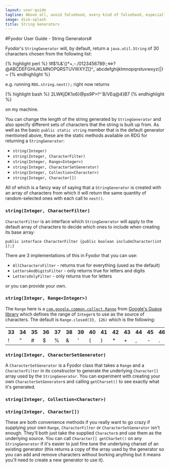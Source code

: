 ```yaml
---
layout: user-guide
tagline: Above all, avoid falsehood, every kind of falsehood, especially falseness to yourself. Watch over your own deceitfulness and look into it every hour, every minute.
image: dice-splash
title: String Generators
---
```


#Fyodor User Guide - String Generators#

Fyodor's `StringGenerator` will, by default, return a `java.util.String` of 30 characters chosen 
from the following list:

{% highlight perl %}
!#$%&'()*+,-./0123456789:;<=>?@ABCDEFGHIJKLMNOPQRSTUVWXYZ[\]^_`abcdefghijklmnopqrstuvwxyz{|}~
{% endhighlight %}

e.g. running `RDG.string.next();` right now returns 

{% highlight bash %}
2LWKjDK1o6}@ps9P>!^`B/VEq@4}B7
{% endhighlight %}

on my machine.

You can change the length of the string generated by `StringGenerator` and also specify different sets of characters that the string is built up from.  As well as the basic `public static string` member that is the default generator mentioned above, these are the static methods available on RDG for returning a `StringGenerator`:

* `string(Integer)`
* `string(Integer, CharacterFilter)`
* `string(Integer, Range<Integer>)`
* `string(Integer, CharacterSetGenerator)`
* `string(Integer, Collection<Character>)`
* `string(Integer, Character[])`

All of which is a fancy way of saying that a `StringGenerator` is created with an array of characters from which it will return the same quantity of random-selected ones with each call to `next()`.

### `string(Integer, CharacterFilter)`

`CharacterFilter` is an interface which `StringGenerator` will apply to the default array of characters to decide which ones to include when creating its base array:

`public interface CharacterFilter {public boolean includeCharacter(int i);}`

There are 3 implementations of this in Fyodor that you can use: 

* `AllCharactersFilter` - returns true for everything (used as the default)
* `LettersAndDigitsFilter` - only returns true for letters and digits
* `LettersOnlyFilter` - only returns true for letters

or you can provide your own.

### `string(Integer, Range<Integer>)`

The `Range` here is a [`com.google.common.collect.Range`](https://code.google.com/p/guava-libraries/wiki/RangesExplained) from [Google's Guava library](https://code.google.com/p/guava-libraries/) which defines the range of `Integer`s to use as the source of characters.  The default is `Range.closed(33, 126)` which is the following:

<table>
<tr>
<th>33</th>
<th>34</th>
<th>35</th>
<th>36</th>
<th>37</th>
<th>38</th>
<th>39</th>
<th>40</th>
<th>41</th>
<th>42</th>
<th>43</th>
<th>44</th>
<th>45</th>
<th>46</th>
<th>47</th>
<th>48</th>
<th>49</th>
<th>50</th>
<th>51</th>
<th>52</th>
<th>53</th>
<th>54</th>
<th>55</th>
<th>56</th>
<th>57</th>
<th>58</th>
<th>59</th>
<th>60</th>
<th>61</th>
<th>62</th>
<th>63</th>
<th>64</th>
<th>65</th>
<th>66</th>
<th>67</th>
<th>68</th>
<th>69</th>
<th>70</th>
<th>71</th>
<th>72</th>
<th>73</th>
<th>74</th>
<th>75</th>
<th>76</th>
<th>77</th>
<th>78</th>
<th>79</th>
<th>80</th>
<th>81</th>
<th>82</th>
<th>83</th>
<th>84</th>
<th>85</th>
<th>86</th>
<th>87</th>
<th>88</th>
<th>89</th>
<th>90</th>
<th>91</th>
<th>92</th>
<th>93</th>
<th>94</th>
<th>95</th>
<th>96</th>
<th>97</th>
<th>98</th>
<th>99</th>
<th>100</th>
<th>101</th>
<th>102</th>
<th>103</th>
<th>104</th>
<th>105</th>
<th>106</th>
<th>107</th>
<th>108</th>
<th>109</th>
<th>110</th>
<th>111</th>
<th>112</th>
<th>113</th>
<th>114</th>
<th>115</th>
<th>116</th>
<th>117</th>
<th>118</th>
<th>119</th>
<th>120</th>
<th>121</th>
<th>122</th>
<th>123</th>
<th>124</th>
<th>125</th>
<th>126</th>
</tr>
<tr>
<td>!</td>
<td>"</td>
<td>#</td>
<td>$</td>
<td>%</td>
<td>&</td>
<td>'</td>
<td>(</td>
<td>)</td>
<td>*</td>
<td>+</td>
<td>,</td>
<td>-</td>
<td>.</td>
<td>/</td>
<td>0</td>
<td>1</td>
<td>2</td>
<td>3</td>
<td>4</td>
<td>5</td>
<td>6</td>
<td>7</td>
<td>8</td>
<td>9</td>
<td>:</td>
<td>;</td>
<td><</td>
<td>=</td>
<td>></td>
<td>?</td>
<td>@</td>
<td>A</td>
<td>B</td>
<td>C</td>
<td>D</td>
<td>E</td>
<td>F</td>
<td>G</td>
<td>H</td>
<td>I</td>
<td>J</td>
<td>K</td>
<td>L</td>
<td>M</td>
<td>N</td>
<td>O</td>
<td>P</td>
<td>Q</td>
<td>R</td>
<td>S</td>
<td>T</td>
<td>U</td>
<td>V</td>
<td>W</td>
<td>X</td>
<td>Y</td>
<td>Z</td>
<td>[</td>
<td>\</td>
<td>]</td>
<td>^</td>
<td>_</td>
<td>`</td>
<td>a</td>
<td>b</td>
<td>c</td>
<td>d</td>
<td>e</td>
<td>f</td>
<td>g</td>
<td>h</td>
<td>i</td>
<td>j</td>
<td>k</td>
<td>l</td>
<td>m</td>
<td>n</td>
<td>o</td>
<td>p</td>
<td>q</td>
<td>r</td>
<td>s</td>
<td>t</td>
<td>u</td>
<td>v</td>
<td>w</td>
<td>x</td>
<td>y</td>
<td>z</td>
<td>{</td>
<td>|</td>
<td>}</td>
<td>~</td>
</tr>
</table>

### `string(Integer, CharacterSetGenerator)`

A `CharacterSetGenerator` is a Fyodor class that takes a `Range` and a `CharacterFilter` in its constructor to generate the underlying `Character[]` array used by the `StringGenerator`.  You can experiment with creating your own `CharacterSetGenerator`s and calling `getCharset()` to see exactly what it's generated.

### `string(Integer, Collection<Character>)`
### `string(Integer, Character[])`

These are both convenience methods if you really want to go crazy if supplying your own `Range`, `CharacterFilter` or `CharacterSetGenerator` isn't enough.  They'll both just take the supplied `Character`s and use them as the underlying source.  You can call `Character[] getCharSet()` on any `StringGenerator` if it's easier to just fine tune the underlying charset of an existing generator (this returns a copy of the array used by the generator so you can add and remove characters without borking anything but it means you'll need to create a new generator to use it).